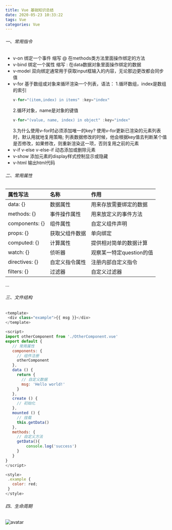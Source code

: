 ```yaml
---
title: Vue 基础知识总结
date: 2020-05-23 10:33:22
tags: Vue
categories: Vue
---
```

###### 一、常用指令

- v-on 绑定一个事件 缩写 @ 在methods类方法里面操作绑定的方法
- v-bind 绑定一个属性 缩写 : 在data数据对象里面操作绑定的数据
- v-model 双向绑定通常用于获取input框输入的内容，无论那边更改都会同步值
- v-for 基于数组或对象来循环渲染一个列表，语法：
 1.循环数组，index是数组的索引
   ```javascript
   v-for="(item,index) in items" :key="index"
   ```
   2.循环对象，name是对象的键值 
   ```javascript
   v-for="(value, name, index) in object" :key="index"
   ```
   3.为什么使用v-for时必须添加唯一的key?
      使用v-for更新已渲染的元素列表时，默认用就地复用策略;
      列表数据修改的时候，他会根据key值去判断某个值是否修改，如果修改，则重新渲染这一项，否则复用之前的元素
- v-if v-else v-else-if 动态添加或删除元素
- v-show 添加元素的display样式控制显示或隐藏
- v-html 输出html代码

###### 二、常用属性

属性写法 | 名称 | 作用
:---|:---|:---
data: {}       |数据属性      |  用来存放需要绑定的数据
methods: {}    |事件操作属性  |  用来放定义的事件方法
components: {} |组件属性      |  自定义组件声明
props: {}      |获取父组件数据 |  单向绑定
computed: {}   |计算属性      |  提供相对简单的数据计算
watch: {}      |侦听器        |  观察某一特定question的值  
directives: {} |自定义指令属性 |  注册内部自定义指令
filters: {}    |过滤器        |  自定义过滤器
...

###### 三、文件结构

 ```javascript
<template>
  <div class="example">{{ msg }}</div>
</template>

<script>
import otherComponent from './OtherComponent.vue'
export default {
    // 常用属性
    components: {
      // 组件注册
      otherComponent
    },
    data () { 
      return {
        // 自定义数据
        msg: 'Hello world!'
      }
    },    
    create () {
      // 初始化
    },
    mounted () {
      // 挂载
      this.getData()
    },
    methods: {
      // 自定义方法
      getData(){
          console.log('success')
      }
    }
}
</script>

<style>
  .example {
    color: red;
  }
</style>

 ```

 ###### 四、生命周期

![avatar](https://cn.vuejs.org/images/lifecycle.png)